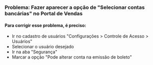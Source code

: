 ### Problema: Fazer aparecer a opção de "Selecionar contas bancárias" no Portal de Vendas

#### Para corrigir esse problema, é preciso:
<ul>
  <li>Ir no cadastro de usuários "Configurações > Controle de Acesso > Usuários"</li>
  <li>Selecionar o usuário desejado</li>
  <li>Ir na aba "Segurança"</li>
  <li>Marcar a opção "Pode alterar conta na emissão de boleto"</li>
</ul>
